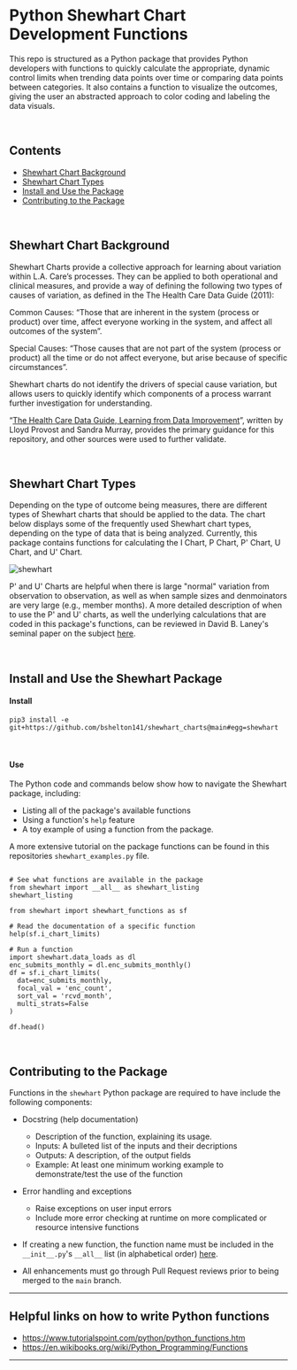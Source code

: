 # Python Shewhart Chart Development Functions

This repo is structured as a Python package that provides Python developers with functions to quickly calculate the appropriate, dynamic control limits when trending data points over time or comparing data points between categories. It also contains a function to visualize the outcomes, giving the user an abstracted approach to color coding and labeling the data visuals.

<br/>

## Contents
- [Shewhart Chart Background](#shewhart_background)
- [Shewhart Chart Types](#shewhart_types)
- [Install and Use the Package](#install_and_use)
- [Contributing to the Package](#contributing)

<br/>

## <a name="shewhart_background"></a>Shewhart Chart Background
Shewhart Charts provide a collective approach for learning about variation within L.A. Care’s processes. They can be applied to both operational and clinical measures, and provide a way of defining the following two types of causes of variation, as defined in the The Health Care Data Guide (2011):

Common Causes: “Those that are inherent in the system (process or product) over time, affect everyone working in the system, and affect all outcomes of the system”.

Special Causes: “Those causes that are not part of the system (process or product) all the time or do not affect everyone, but arise because of specific circumstances”.

Shewhart charts do not identify the drivers of special cause variation, but allows users to quickly identify which components of a process warrant further investigation for understanding.

“[The Health Care Data Guide, Learning from Data Improvement](https://www.amazon.com/Health-Care-Data-Guide-Improvement/dp/1119690137)”, written by Lloyd Provost and Sandra Murray, provides the primary guidance for this repository, and other sources were used to further validate.

<br/>

## <a name="shewhart_types"></a>Shewhart Chart Types

Depending on the type of outcome being measures, there are different types of Shewhart charts that should be applied to the data. The chart below displays some of the frequently used Shewhart chart types, depending on the type of data that is being analyzed. Currently, this package contains functions for calculating the I Chart, P Chart, P' Chart, U Chart, and U' Chart.

![shewhart](https://github.com/user-attachments/assets/ed1eda38-c0a7-4358-b2c1-865ec164988d)


P' and U' Charts are helpful when there is large "normal" variation from observation to observation, as well as when sample sizes and denmoinators are very large (e.g., member months). A more detailed description of when to use the P' and U' charts, as well the underlying calculations that are coded in this package's functions, can be reviewed in David B. Laney's seminal paper on the subject [here](https://sigarra.up.pt/feup/pt/conteudos_service.conteudos_cont?pct_id=38803&pv_cod=5312qaTawyc8).

<br/>

## <a name="install_and_use"></a> Install and Use the Shewhart Package
#### Install
`pip3 install -e git+https://github.com/bshelton141/shewhart_charts@main#egg=shewhart`

<br/>

#### Use

The Python code and commands below show how to navigate the Shewhart package, including:
  - Listing all of the package's available functions
  - Using a function's `help` feature
  - A toy example of using a function from the package.

A more extensive tutorial on the package functions can be found in this repositories `shewhart_examples.py` file.
```

# See what functions are available in the package
from shewhart import __all__ as shewhart_listing
shewhart_listing

from shewhart import shewhart_functions as sf

# Read the documentation of a specific function
help(sf.i_chart_limits)

# Run a function
import shewhart.data_loads as dl
enc_submits_monthly = dl.enc_submits_monthly()
df = sf.i_chart_limits(
  dat=enc_submits_monthly,
  focal_val = 'enc_count',
  sort_val = 'rcvd_month',
  multi_strats=False
)

df.head()
```

<br/>

## <a name="contributing"></a>Contributing to the Package
Functions in the `shewhart` Python package are required to have include the following components:

  -  Docstring (help documentation)
     - Description of the function, explaining its usage.
     - Inputs: A bulleted list of the inputs and their decriptions
     - Outputs: A description, of the output fields
     - Example: At least one minimum working example to demonstrate/test the use of the function

  - Error handling and exceptions
    - Raise exceptions on user input errors
    - Include more error checking at runtime on more complicated or resource intensive functions

  - If creating a new function, the function name must be included in the `__init__.py`'s `__all__` list (in alphabetical order) [here](https://dsghe.lacare.org/bshelton/shewhart_charts/blob/main/shewhart/__init__.py).
  
  - All enhancements must go through Pull Request reviews prior to being merged to the `main` branch.

----------------------------------------

## Helpful links on how to write Python functions
 - https://www.tutorialspoint.com/python/python_functions.htm
 - https://en.wikibooks.org/wiki/Python_Programming/Functions

----------------------------------------
